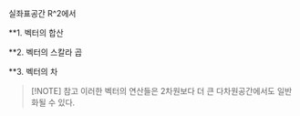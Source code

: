 
실좌표공간 R^2에서

**1. 벡터의 합산

**2. 벡터의 스칼라 곱

**3. 벡터의 차

> [!NOTE] 참고
> 이러한 벡터의 연산들은 2차원보다 더 큰 다차원공간에서도 일반화될 수 있다.

